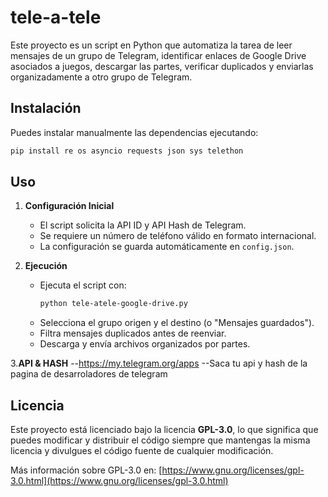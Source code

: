 # tele-a-tele

Este proyecto es un script en Python que automatiza la tarea de leer mensajes de un grupo de Telegram, identificar enlaces de Google Drive asociados a juegos, descargar las partes, verificar duplicados y enviarlas organizadamente a otro grupo de Telegram.

## Instalación

  Puedes instalar manualmente las dependencias ejecutando:

```bash
pip install re os asyncio requests json sys telethon
```

## Uso

1. **Configuración Inicial**

   - El script solicita la API ID y API Hash de Telegram.
   - Se requiere un número de teléfono válido en formato internacional.
   - La configuración se guarda automáticamente en `config.json`.

2. **Ejecución**

   - Ejecuta el script con:
     ```bash
     python tele-atele-google-drive.py
     ```
   - Selecciona el grupo origen y el destino (o "Mensajes guardados").
   - Filtra mensajes duplicados antes de reenviar.
   - Descarga y envía archivos organizados por partes.

3.**API & HASH**
--https://my.telegram.org/apps
--Saca tu api y hash de la pagina de desarroladores de telegram

## Licencia

Este proyecto está licenciado bajo la licencia **GPL-3.0**, lo que significa que puedes modificar y distribuir el código siempre que mantengas la misma licencia y divulgues el código fuente de cualquier modificación.

Más información sobre GPL-3.0 en: [https://www.gnu.org/licenses/gpl-3.0.html](https://www.gnu.org/licenses/gpl-3.0.html)

